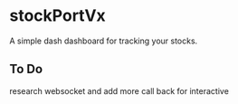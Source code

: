 # stockPortVx

A simple dash dashboard for tracking your stocks.

## To Do
research websocket and add more call back for interactive
